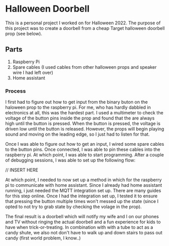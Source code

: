 # Halloween Doorbell

This is a personal project I worked on for Halloween 2022. The purpose of this project was to create a doorbell from a cheap Target halloween doorbell prop (see below).

## Parts
1. Raspberry Pi
2. Spare cables (I used cables from other halloween props and speaker wire I had left over)
3. Home assistant

### Process
I first had to figure out how to get input from the binary buton on the haloween prop to the raspberry pi. For me, who has hardly dabbled in electronics at all, this was the hardest part. I used a multimeter to check the voltage of the button pins inside the prop and found that the are always high until the button is pressed. When the button is pressed, the voltage is driven low until the button is released. However, the props will begin playing sound and moving on the leading edge, so I just had to listen for that.

Once I was able to figure out how to get an input, I wired some spare cables to the button pins. Once connected, I was able to pin these cables into the raspberry pi. At which point, I was able to start programming. After a couple of debugging sessions, I was able to set up the following flow:

// INSERT HERE

At which point, I needed to now set up a method in which for the raspberry pi to communicate with home assistant. Since I already had home assistant running, i just needed the MQTT integration set up. There are many guides for this step online. Once I had the integration set up, I tested it to ensure that pressing the button multiple times won't messed up the state (since I opted to not try to grab state by checking the volage in the prop).

The final result is a doorbell which will notify my wife and I on our phones and TV without ringing the actual doorbell and a fun experience for kids to have when trick-or-treating. In combination with with a tube to act as a candy shute, we also not don't have to walk up and down stairs to pass out candy (first world problem, I know..)
